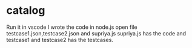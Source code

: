 # catalog
Run it in vscode
I wrote the code in node.js
open file testcase1.json,testcase2.json and supriya.js
supriya.js has the code and testcase1 and testcase2 has the testcases.
